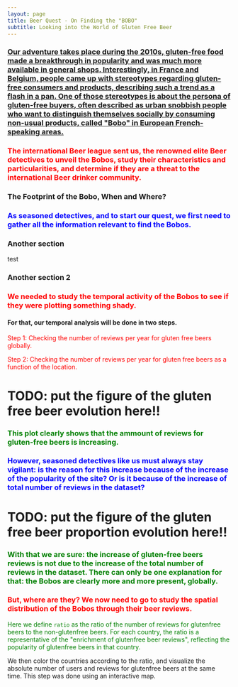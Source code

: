 ```yaml
---
layout: page
title: Beer Quest - On Finding the "BOBO"
subtitle: Looking into the World of Gluten Free Beer
---
```


### <u>Our adventure takes place during the 2010s, gluten-free food made a breakthrough in popularity and was much more available in general shops. Interestingly, in France and Belgium, people came up with stereotypes regarding gluten-free consumers and products, describing such a trend as a flash in a pan. One of those stereotypes is about the persona of gluten-free buyers, often described as urban snobbish people who want to distinguish themselves socially by consuming non-usual products, called "Bobo" in European French-speaking areas.</u>

### <span style="color: red;">The international Beer league sent us, the renowned elite Beer detectives to unveil the Bobos, study their characteristics and particularities, and determine if they are a threat to the international Beer drinker community.</span>

### The Footprint of the Bobo, When and Where?

### <span style="color: blue;">As seasoned detectives, and to start our quest, we first need to gather all the information relevant to find the Bobos.</span>

### Another section

test

### Another section 2

### <span style="color: red;">We needed to study the temporal activity of the Bobos to see if they were plotting something shady.</span>
#### For that, our temporal analysis will be done in two steps.
<span style="color: red;">Step 1: Checking the number of reviews per year for gluten free beers globally.</span>

<span style="color: red;">Step 2: Checking the number of reviews per year for gluten free beers as a function of the location.</span>


# TODO: put the figure of the gluten free beer evolution here!! 

### <span style="color: green;">This plot clearly shows that the ammount of reviews for gluten-free beers is increasing.</span>
### <span style="color: blue;">However, seasoned detectives like us must always stay vigilant: is the reason for this increase because of the increase of the popularity of the site? Or is it because of the increase of total number of reviews in the dataset?</span>

# TODO: put the figure of the gluten free beer proportion evolution here!! 

### <span style="color: green;">With that we are sure: the increase of gluten-free beers reviews is not due to the increase of the total number of reviews in the dataset. There can only be one explanation for that: the Bobos are clearly more and more present, globally.</span>

### <span style="color: red;">But, where are they? We now need to go to study the spatial distribution of the Bobos through their beer reviews.</span>

<span style="color: green;">Here we define `ratio` as the ratio of the number of reviews for glutenfree beers to the non-glutenfree beers. For each country, the ratio is a representative of the "enrichment of glutenfree beer reviews", reflecting the popularity of glutenfree beers in that country.

We then color the countries according to the ratio, and visualize the absolute number of users and reviews for glutenfree beers at the same time. This step was done using an interactive map.</span>

